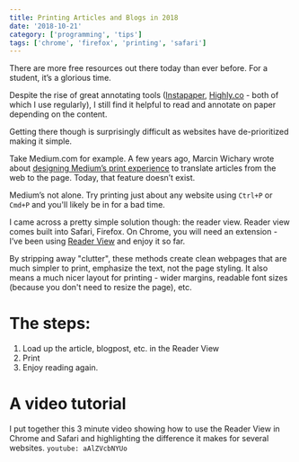 ```yaml
---
title: Printing Articles and Blogs in 2018
date: '2018-10-21'
category: ['programming', 'tips']
tags: ['chrome', 'firefox', 'printing', 'safari']
---
```


There are more free resources out there today than ever before. For a student, it’s a glorious time.

Despite the rise of great annotating tools ([Instapaper](https://www.instapaper.com/u), [Highly.co](https://www.highly.co/) \- both of which I use regularly), I still find it helpful to read and annotate on paper depending on the content.

Getting there though is surprisingly difficult as websites have de-prioritized making it simple.

Take Medium.com for example. A few years ago, Marcin Wichary wrote about [designing Medium’s print experience](https://medium.design/printing-medium-stories-89f381b903c9) to translate articles from the web to the page. Today, that feature doesn’t exist.

Medium’s not alone. Try printing just about any website using `Ctrl+P` or `Cmd+P` and you'll likely be in for a bad time.

I came across a pretty simple solution though: the reader view. Reader view comes built into Safari, Firefox. On Chrome, you will need an extension - I’ve been using [Reader View](https://chrome.google.com/webstore/detail/reader-view/ecabifbgmdmgdllomnfinbmaellmclnh/related?hl=en) and enjoy it so far.

By stripping away "clutter", these methods create clean webpages that are much simpler to print, emphasize the text, not the page styling. It also means a much nicer layout for printing - wider margins, readable font sizes (because you don't need to resize the page), etc.

# The steps:

  1. Load up the article, blogpost, etc. in the Reader View
  2. Print
  3. Enjoy reading again.

# A video tutorial
I put together this 3 minute video showing how to use the Reader View in Chrome and Safari and highlighting the difference it makes for several websites.
`youtube: aAlZVcbNYUo`